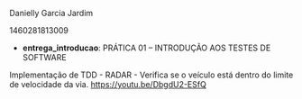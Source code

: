 Danielly Garcia Jardim

1460281813009


- **entrega_introducao**: PRÁTICA 01 – INTRODUÇÃO AOS TESTES DE SOFTWARE

Implementação de TDD - RADAR - Verifica se o veículo está dentro do limite de velocidade da via.
https://youtu.be/DbgdU2-ESfQ

